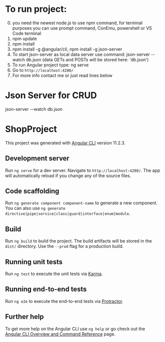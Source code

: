 # To run project:
0. you need the newest node.js to use npm command, 
 for terminal purposes you can use prompt command, ConEmu, powershell or VS Code terminal
1. npm update
2. npm install
3. npm install -g @angular/cli, npm install -g json-server
4. To start json-server as local data server use command: json-server --watch db.json (data GETs and POSTs will be stored here: 'db.json')
5. To run Angular project type: ng serve
6. Go to `http://localhost:4200/`
7. For more info contact me or just read lines below

# Json Server for CRUD
json-server --watch db.json
# ShopProject

This project was generated with [Angular CLI](https://github.com/angular/angular-cli) version 11.2.3.

## Development server

Run `ng serve` for a dev server. Navigate to `http://localhost:4200/`. The app will automatically reload if you change any of the source files.

## Code scaffolding

Run `ng generate component component-name` to generate a new component. You can also use `ng generate directive|pipe|service|class|guard|interface|enum|module`.

## Build

Run `ng build` to build the project. The build artifacts will be stored in the `dist/` directory. Use the `--prod` flag for a production build.

## Running unit tests

Run `ng test` to execute the unit tests via [Karma](https://karma-runner.github.io).

## Running end-to-end tests

Run `ng e2e` to execute the end-to-end tests via [Protractor](http://www.protractortest.org/).

## Further help

To get more help on the Angular CLI use `ng help` or go check out the [Angular CLI Overview and Command Reference](https://angular.io/cli) page.
